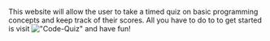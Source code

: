 This website will allow the user to take a timed quiz on basic programming concepts and keep track of their scores. All you have to do to to get started is visit !["Code-Quiz"](https://your-copied-image-address) and have fun!
